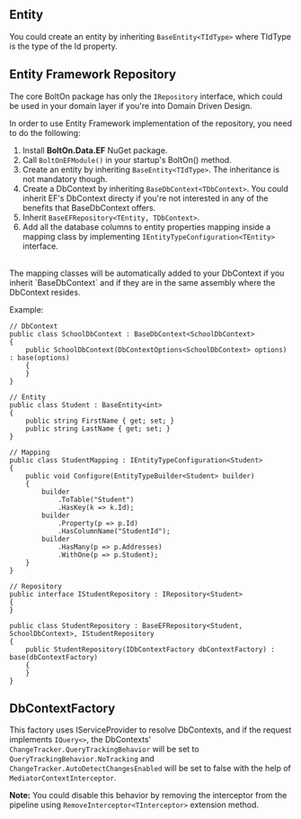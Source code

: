 Entity
------
You could create an entity by inheriting `BaseEntity<TIdType>` where TIdType is the type of the Id property.

Entity Framework Repository
---------------------------
The core BoltOn package has only the `IRepository` interface, which could be used in your domain layer if you're into Domain Driven Design. 

In order to use Entity Framework implementation of the repository, you need to do the following:

1. Install **BoltOn.Data.EF** NuGet package.
2. Call `BoltOnEFModule()` in your startup's BoltOn() method.
3. Create an entity by inheriting `BaseEntity<TIdType>`. The inheritance is not mandatory though.
4. Create a DbContext by inheriting `BaseDbContext<TDbContext>`. You could inherit EF's DbContext directy if you're not interested in any of the benefits that BaseDbContext offers.
5. Inherit `BaseEFRepository<TEntity, TDbContext>`.
6. Add all the database columns to entity properties mapping inside a mapping class by implementing `IEntityTypeConfiguration<TEntity>` interface.
<br>
The mapping classes will be automatically added to your DbContext if you inherit `BaseDbContext<TDbContext>` and if they are in the same assembly where the DbContext resides. 

Example:

    // DbContext
    public class SchoolDbContext : BaseDbContext<SchoolDbContext>
	{
		public SchoolDbContext(DbContextOptions<SchoolDbContext> options) : base(options)
		{
		}
	}

    // Entity
    public class Student : BaseEntity<int>
	{
		public string FirstName { get; set; }
		public string LastName { get; set; }
	}

    // Mapping
    public class StudentMapping : IEntityTypeConfiguration<Student>
	{
		public void Configure(EntityTypeBuilder<Student> builder)
		{
			builder
				.ToTable("Student")
				.HasKey(k => k.Id);
			builder
				.Property(p => p.Id)
				.HasColumnName("StudentId");
			builder
				.HasMany(p => p.Addresses)
				.WithOne(p => p.Student);
		}
	}

    // Repository
    public interface IStudentRepository : IRepository<Student>
	{
	}

	public class StudentRepository : BaseEFRepository<Student, SchoolDbContext>, IStudentRepository
	{
		public StudentRepository(IDbContextFactory dbContextFactory) : base(dbContextFactory)
		{
		}
	}


DbContextFactory
----------------
This factory uses IServiceProvider to resolve DbContexts, and if the request implements `IQuery<>`, the DbContexts' `ChangeTracker.QueryTrackingBehavior` will be set to `QueryTrackingBehavior.NoTracking` and `ChangeTracker.AutoDetectChangesEnabled` will be set to false with the help of `MediatorContextInterceptor`. 

**Note:** You could disable this behavior by removing the interceptor from the pipeline using `RemoveInterceptor<TInterceptor>` extension method.

